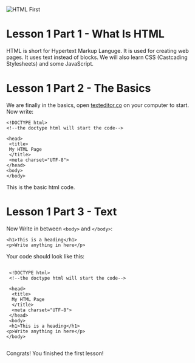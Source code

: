 ![HTML First](https://user-images.githubusercontent.com/94478022/143102590-1f00b386-4adc-491a-8d27-dc732583cde8.png)

# Lesson 1 Part 1 - What Is HTML

 HTML is short for Hypertext Markup Languge.
 It is used for creating web pages. 
 It uses text instead of blocks.
 We will also learn CSS (Castcading Stylesheets) and some JavaScript.

 # Lesson 1 Part 2 - The Basics

  We are finally in the basics, open [texteditor.co](https://texteditor.co/) on your computer
  to start. 
 Now write:
 
 ```
 <!DOCTYPE html>
 <!--the doctype html will start the code-->
 
 <head>
  <title>
  My HTML Page
  </title>
  <meta charset="UTF-8">
 </head>
 <body>
 </body>
 
 ```
 This is the basic html code.

# Lesson 1 Part 3 - Text

Now Write in between ``` <body> ``` and ``` </body> ```:

```
<h1>This is a heading</h1>
<p>Write anything in here</p>

```

Your code should look like this:

```

 <!DOCTYPE html>
 <!--the doctype html will start the code-->
 
 <head>
  <title>
  My HTML Page
  </title>
  <meta charset="UTF-8">
 </head>
 <body>
 <h1>This is a heading</h1>
<p>Write anything in here</p> 
</body>
 
 ```
 
 Congrats! You finished the first lesson!
